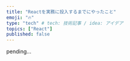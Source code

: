 ```yaml
---
title: "Reactを実務に投入するまでにやったこと"
emoji: "🔥"
type: "tech" # tech: 技術記事 / idea: アイデア
topics: ["React"]
published: false
---
```


pending...